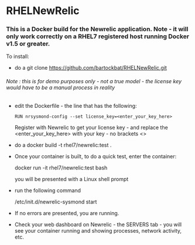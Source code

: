 # RHELNewRelic

### This is a Docker build for the Newrelic application. Note - it will only work correctly on a RHEL7 registered host running Docker v1.5 or greater.

To install:

* do a git clone https://github.com/bartockbat/RHELNewRelic.git 
###### Note : this is for demo purposes only - not a true model - the license key would have to be a manual process in reality
* edit the Dockerfile  - the line that has the following:

	`RUN nrsysmond-config --set license_key=<enter_your_key_here>`

	Register with Newrelic to get your license key - and replace the <enter_your_key_here> with your key - no brackets <>

* do a docker build -t rhel7/newrelic:test .

* Once your container is built, to do a quick test, enter the container:

	docker run -it rhel7/newrelic:test bash 

	you will be presented with a Linux shell prompt

* run the following command

	/etc/init.d/newrelic-sysmond start

* If no errors are presented, you are running.

* Check your web dashboard on Newrelic - the SERVERS tab - you will see your container running and showing processes, network activity, etc.


